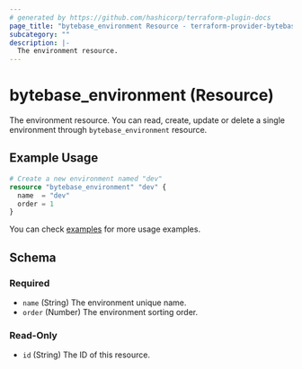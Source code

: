 ```yaml
---
# generated by https://github.com/hashicorp/terraform-plugin-docs
page_title: "bytebase_environment Resource - terraform-provider-bytebase"
subcategory: ""
description: |-
  The environment resource.
---
```


# bytebase_environment (Resource)

The environment resource. You can read, create, update or delete a single environment through `bytebase_environment` resource.

## Example Usage

```terraform
# Create a new environment named "dev"
resource "bytebase_environment" "dev" {
  name  = "dev"
  order = 1
}
```

You can check [examples](https://github.com/bytebase/terraform-provider-bytebase/blob/main/examples/main.tf) for more usage examples.

<!-- schema generated by tfplugindocs -->
## Schema

### Required

- `name` (String) The environment unique name.
- `order` (Number) The environment sorting order.

### Read-Only

- `id` (String) The ID of this resource.
